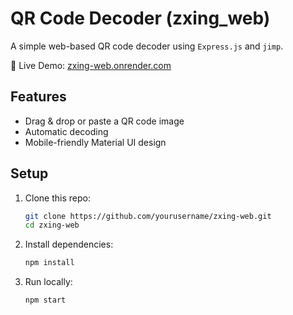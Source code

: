 # QR Code Decoder (zxing_web)

A simple web-based QR code decoder using `Express.js` and `jimp`.

🚀 Live Demo: [zxing-web.onrender.com](https://zxing-web.onrender.com)

## Features
- Drag & drop or paste a QR code image
- Automatic decoding
- Mobile-friendly Material UI design

## Setup

1. Clone this repo:
   ```sh
   git clone https://github.com/yourusername/zxing-web.git
   cd zxing-web
   ```
2. Install dependencies:
   ```sh
   npm install
   ````
3. Run locally:
   ```sh
   npm start
   ```
